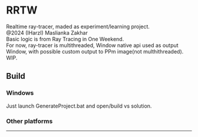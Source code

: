 # RRTW
Realtime ray-tracer, maded as experiment/learning project.<br/>
@2024 (IHarzI) Maslianka Zakhar<br/>
Basic logic is from Ray Tracing in One Weekend.<br/>
For now, ray-tracer is multithreaded, Window native api used as output Window, with possible custom output to PPm image(not multhithreaded).<br/>
WIP. <br/>
## Build
### Windows
Just launch GenerateProject.bat and open/build vs solution.
### Other platforms
----
